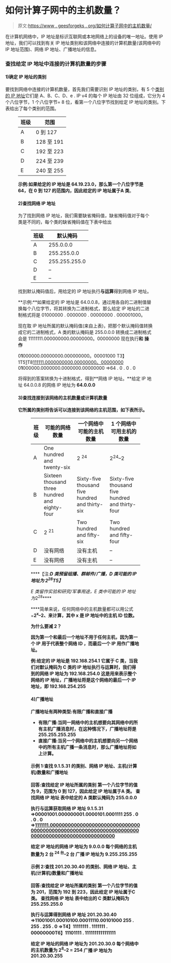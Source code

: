 # 如何计算子网中的主机数量？

> 原文:[https://www . geesforgeks . org/如何计算子网中的主机数量/](https://www.geeksforgeeks.org/how-to-calculate-number-of-host-in-a-subnet/)

在计算机网络中，IP 地址是标识互联网或本地网络上的设备的唯一地址。使用 IP 地址，我们可以找到有关 IP 地址类别和该网络中连接的计算机数量(该网络中的 IP 地址范围)、网络 IP 地址、广播地址的信息。

### 查找给定 IP 地址中连接的计算机数量的步骤

#### 1)确定 IP 地址的类别

要找到网络中连接的计算机数量，首先我们需要识别 IP 地址的类别，有 5 个[类别的 IP 地址](https://www.geeksforgeeks.org/introduction-of-classful-ip-addressing/)它们是 A、B、C、D、e .
IP v4 的每个 IP 地址由 32 位组成，它分为 4 个八位字节，1 个八位字节= 8 位，看第一个八位字节找到给定 IP 地址的类别。下表给出了每个类别的范围。

<figure class="table">

| 班级 | 范围 |
| --- | --- |
| A | 0 到 127 |
| B | 128 至 191 |
| C | 192 至 223 |
| D | 224 至 239 |
| E | 240 至 255 |

**示例:**如果给定的 IP 地址是 64.19.23.0，那么第一个八位字节是 64，在 0 到 127 的范围内，因此给定的 IP 地址属于**A 类**。

#### **2)查找网络 IP 地址**

为了找到网络 IP 地址，我们需要缺省掩码值，缺省掩码值对于每个类是不同的，每个类的缺省掩码值在下表中给出

<figure class="table">

| 班级 | 默认掩码 |
| --- | --- |
| A | 255.0.0.0 |
| B | 255.255.0.0 |
| C | 255.255.255.0 |
| D | – |
| E | – |

</figure>

找到默认掩码值后，用给定的 IP 地址执行**与运算**得到网络 IP 地址。

**示例:**如果给定的 IP 地址是 64.0.0.8，通过用各自的二进制值替换每个八位字节，将其转换为二进制格式，那么给定 IP 地址的二进制格式将是 01000000 . 0000000 . 00000000 . 000001000。

现在取 IP 地址所属的默认掩码值(来自上表)，把那个默认掩码值转换成它的二进制格式，A 类的默认掩码是 255.0.0.0 转换成二进制格式会是
11111111.000000000.00000000。00000000
现在执行**和** **操作**

0**1**000000.00000000.000000000。00001000
T3】1T5<u>1</u>T8<u>111111.0000000000.00000000。00000000</u>
0**1**000000.0000000.0000000.00000000 =>64 . 0 . 0 . 0

将得到的答案转换为十进制格式，得到**网络 IP 地址。**给定 IP 地址 64.0.0.8 的网络 IP 地址为 **64.0.0.0**

#### **3)查找连接到该网络**的主机数量**或**计算机数量

**它所属的类别将告诉可以连接到该网络的主机范围，如下表所示。**

<figure class="table">

| 班级 | 可能的网络数量 | 一个网络中可能的主机数量 | 1 个网络中可用主机的数量 |
| --- | --- | --- | --- |
| A | One hundred and twenty-six | 2 <sup>24</sup> | 2<sup>24</sup>–2 |
| B | Sixteen thousand three hundred and eighty-four | Sixty-five thousand five hundred and thirty-six | Sixty-five thousand five hundred and thirty-four |
| C | 2 <sup>21</sup> | Two hundred and fifty-six | Two hundred and fifty-four |
| D | 没有网络 | 没有主机 | – |
| E | 没有网络 | 没有主机 | – |

****【注:***D 类预留组播、群邮件/广播，D 类可能的 IP 地址为 2<sup>28</sup>T5】***

***E 类留作实验和研究/军事用途，E 类*中可能的 IP 地址*为*2<sup>28</sup>****

****简单来说，任何网络中的主机数量都可以用公式=**2<sup>x</sup>–2、**来计算，其中 **x** 是 IP 地址中的主机 ID 位数。****

******为什么要减 2？******

****因为第一个和最后一个地址不用于任何主机，因为第一个 IP 用于**代表整个网络 ID** ，而最后一个 IP 用作**广播地址**。****

******例:**给定的 IP 地址是 192.168.254.1 它属于 C 类，当我们对默认掩码为 C 类的 IP 地址执行**与运算**时，我们得到的网络 IP 地址为 192.168.254.0 这是用来表示整个网络的 IP 地址，广播地址将是这个网络的最后一个 IP 地址，即 192.168.254.255****

#### ******4)广播地址******

****广播地址有两种类型:有限广播和直接广播****

*   ****有限广播:当同一网络中的主机想要向其网络中的所有主机广播消息时，在这种情况下，广播地址将是 255.255.255.255****
*   ****直接广播:当另一个网络中的主机想要向另一个网络中的所有主机广播一条消息时，那么广播地址将如上计算。****

#### ****示例 1:查找 9.1.5.31 的类别、网络 IP 地址、主机(计算机)数量和广播地址****

****回答:**查找给定 IP 地址所属的类别**
第一个八位字节的值为 9，范围为 0 到 127，因此给定 IP 地址属于**A 类。**
**查找网络 IP 地址**
表中给定的 A 类默认掩码为 255.0.0.0****

****执行**与运算**获取网络 IP 地址
9.1.5.31 =>00001001.000000001.0000101.0001111
255 . 0 . 0 . 0 =><u>1111111.0000000000000000000000000000000000000000000000000000000000000000000000000000000000000000000000</u>****

****给定 IP 地址的网络 IP 地址为 **9.0.0.0**
**每个网络的主机数量为 2 台 <sup>24 台</sup>–2 台**
广播 IP 地址为 **9.255.255.255******

#### ****示例 2:查找 201.20.30.40 的类别、网络 IP 地址、主机(计算机)数量和广播地址****

****回答:**查找给定 IP 地址所属的类别**
第一个八位字节的值为 201，范围为 192 到 223，因此给定 IP 地址属于**C 类。**
**查找网络 IP 地址**
表中给出的 C 类默认掩码为 255.255.255.0****

****执行**与运算**得到网络 IP 地址
201.20.30.40 =>11001001.00010100.00011110.00101000
255 . 255 . 255 . 0 =>T4】11111111 . 1111111 . 00000000T6】11101111 . 1111111111111111****

****给定 IP 地址的网络 IP 地址为 **201.20.30.0**
**每个网络中的主机数量为 2<sup>8</sup>–2 = 254**
广播 IP 地址为 **201.20.30.255******

</figure>

</figure>